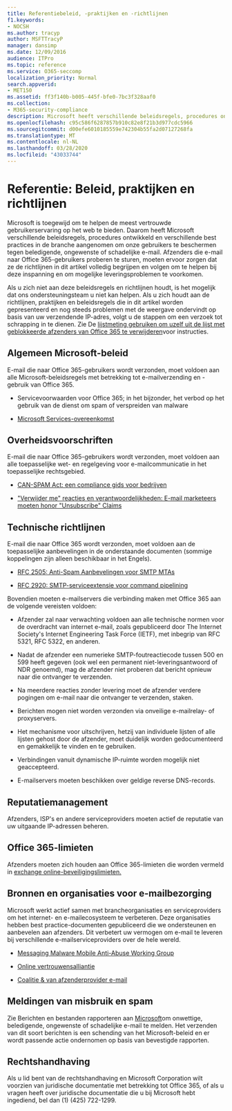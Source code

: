 ```yaml
---
title: Referentiebeleid, -praktijken en -richtlijnen
f1.keywords:
- NOCSH
ms.author: tracyp
author: MSFTTracyP
manager: dansimp
ms.date: 12/09/2016
audience: ITPro
ms.topic: reference
ms.service: O365-seccomp
localization_priority: Normal
search.appverid:
- MET150
ms.assetid: ff3f140b-b005-445f-bfe0-7bc3f328aaf0
ms.collection:
- M365-security-compliance
description: Microsoft heeft verschillende beleidsregels, procedures ontwikkeld en verschillende best practices in de branche aangenomen om onze gebruikers te beschermen tegen beledigende, ongewenste of schadelijke e-mail.
ms.openlocfilehash: c95c586f6287857b910c82e8f21b3d977cdc5966
ms.sourcegitcommit: d00efe6010185559e742304b55fa2d07127268fa
ms.translationtype: MT
ms.contentlocale: nl-NL
ms.lasthandoff: 03/28/2020
ms.locfileid: "43033744"
---
```

# <a name="reference-policies-practices-and-guidelines"></a>Referentie: Beleid, praktijken en richtlijnen

Microsoft is toegewijd om te helpen de meest vertrouwde gebruikerservaring op het web te bieden. Daarom heeft Microsoft verschillende beleidsregels, procedures ontwikkeld en verschillende best practices in de branche aangenomen om onze gebruikers te beschermen tegen beledigende, ongewenste of schadelijke e-mail. Afzenders die e-mail naar Office 365-gebruikers proberen te sturen, moeten ervoor zorgen dat ze de richtlijnen in dit artikel volledig begrijpen en volgen om te helpen bij deze inspanning en om mogelijke leveringsproblemen te voorkomen.

Als u zich niet aan deze beleidsregels en richtlijnen houdt, is het mogelijk dat ons ondersteuningsteam u niet kan helpen. Als u zich houdt aan de richtlijnen, praktijken en beleidsregels die in dit artikel worden gepresenteerd en nog steeds problemen met de weergave ondervindt op basis van uw verzendende IP-adres, volgt u de stappen om een verzoek tot schrapping in te dienen. Zie De [lijstmeting gebruiken om uzelf uit de lijst met geblokkeerde afzenders van Office 365 te verwijderen](use-the-delist-portal-to-remove-yourself-from-the-office-365-blocked-senders-lis.md)voor instructies.

## <a name="general-microsoft-policies"></a>Algemeen Microsoft-beleid

E-mail die naar Office 365-gebruikers wordt verzonden, moet voldoen aan alle Microsoft-beleidsregels met betrekking tot e-mailverzending en -gebruik van Office 365.

- Servicevoorwaarden voor Office 365; in het bijzonder, het verbod op het gebruik van de dienst om spam of verspreiden van malware

- [Microsoft Services-overeenkomst](https://www.microsoft.com/servicesagreement/)

## <a name="governmental-regulations"></a>Overheidsvoorschriften

E-mail die naar Office 365-gebruikers wordt verzonden, moet voldoen aan alle toepasselijke wet- en regelgeving voor e-mailcommunicatie in het toepasselijke rechtsgebied.

- [CAN-SPAM Act: een compliance gids voor bedrijven](https://www.ftc.gov/tips-advice/business-center/guidance/can-spam-act-compliance-guide-business)

- ["Verwijder me" reacties en verantwoordelijkheden: E-mail marketeers moeten honor "Unsubscribe" Claims](https://www.lawpublish.com/ftc-emai-marketers-unsubscribe-claims.mdl)

## <a name="technical-guidelines"></a>Technische richtlijnen

E-mail die naar Office 365 wordt verzonden, moet voldoen aan de toepasselijke aanbevelingen in de onderstaande documenten (sommige koppelingen zijn alleen beschikbaar in het Engels).

- [RFC 2505: Anti-Spam Aanbevelingen voor SMTP MTAs](https://www.ietf.org/rfc/rfc2505.txt)

- [RFC 2920: SMTP-serviceextensie voor command pipelining](https://www.ietf.org/rfc/rfc2920.txt)

Bovendien moeten e-mailservers die verbinding maken met Office 365 aan de volgende vereisten voldoen:

- Afzender zal naar verwachting voldoen aan alle technische normen voor de overdracht van internet e-mail, zoals gepubliceerd door The Internet Society's Internet Engineering Task Force (IETF), met inbegrip van RFC 5321, RFC 5322, en anderen.

- Nadat de afzender een numerieke SMTP-foutreactiecode tussen 500 en 599 heeft gegeven (ook wel een permanent niet-leveringsantwoord of NDR genoemd), mag de afzender niet proberen dat bericht opnieuw naar die ontvanger te verzenden.

- Na meerdere reacties zonder levering moet de afzender verdere pogingen om e-mail naar die ontvanger te verzenden, staken.

- Berichten mogen niet worden verzonden via onveilige e-mailrelay- of proxyservers.

- Het mechanisme voor uitschrijven, hetzij van individuele lijsten of alle lijsten gehost door de afzender, moet duidelijk worden gedocumenteerd en gemakkelijk te vinden en te gebruiken.

- Verbindingen vanuit dynamische IP-ruimte worden mogelijk niet geaccepteerd.

- E-mailservers moeten beschikken over geldige reverse DNS-records.

## <a name="reputation-management"></a>Reputatiemanagement

Afzenders, ISP's en andere serviceproviders moeten actief de reputatie van uw uitgaande IP-adressen beheren.

## <a name="office-365-limits"></a>Office 365-limieten

Afzenders moeten zich houden aan Office 365-limieten die worden vermeld in [exchange online-beveiligingslimieten.](https://docs.microsoft.com/office365/servicedescriptions/exchange-online-protection-service-description/exchange-online-protection-limits)

## <a name="email-delivery-resources-and-organizations"></a>Bronnen en organisaties voor e-mailbezorging

Microsoft werkt actief samen met brancheorganisaties en serviceproviders om het internet- en e-mailecosysteem te verbeteren. Deze organisaties hebben best practice-documenten gepubliceerd die we ondersteunen en aanbevelen aan afzenders. Dit verbetert uw vermogen om e-mail te leveren bij verschillende e-mailserviceproviders over de hele wereld.

- [Messaging Malware Mobile Anti-Abuse Working Group](https://www.m3aawg.org/)

- [Online vertrouwensalliantie](https://www.otalliance.org/resources)

- [Coalitie &amp; van afzenderprovider e-mail](https://www.espcoalition.org/)

## <a name="abuse-and-spam-reporting"></a>Meldingen van misbruik en spam

Zie Berichten en bestanden rapporteren aan [Microsoft](report-junk-email-messages-to-microsoft.md)om onwettige, beledigende, ongewenste of schadelijke e-mail te melden. Het verzenden van dit soort berichten is een schending van het Microsoft-beleid en er wordt passende actie ondernomen op basis van bevestigde rapporten.

## <a name="law-enforcement"></a>Rechtshandhaving

Als u lid bent van de rechtshandhaving en Microsoft Corporation wilt voorzien van juridische documentatie met betrekking tot Office 365, of als u vragen heeft over juridische documentatie die u bij Microsoft hebt ingediend, bel dan (1) (425) 722-1299.
